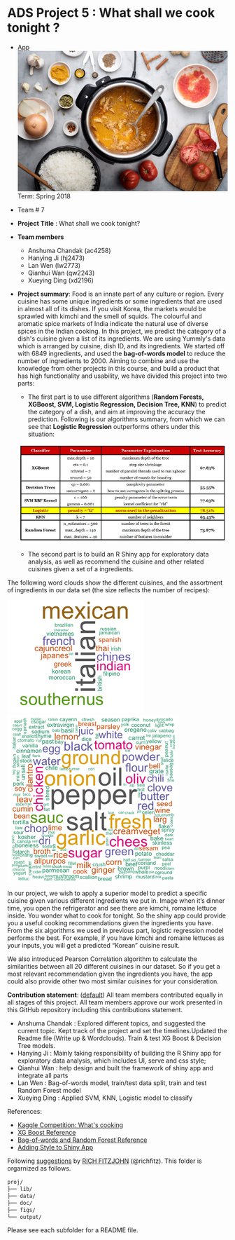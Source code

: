 # ADS Project 5 : What shall we cook tonight ?
+ [App](https://hanying-ji.shinyapps.io/Proj5/)
![image](figs/cooking.jpg)
Term: Spring 2018

+ Team # 7
+ **Project Title** : What shall we cook tonight? 
+ **Team members**
	+ Anshuma Chandak (ac4258)
	+ Hanying Ji (hj2473)
	+ Lan Wen (lw2773)
	+ Qianhui Wan (qw2243)
	+ Xueying Ding (xd2196)

 
+ **Project summary**: Food is an innate part of any culture or region. Every cuisine has some unique ingredients or some ingredients that are used in almost all of its dishes. If you visit Korea, the markets would be sprawled with kimchi and the smell of squids. The colourful and aromatic spice markets of India indicate the natural use of diverse spices in the Indian cooking. In this project, we predict the category of a dish's cuisine given a list of its ingredients. We are using Yummly's data which is arranged by cuisine, dish ID, and its ingredients. We started off with 6849 ingredients, and used the **bag-of-words model** to reduce the number of ingredients to 2000. Aiming to combine and use the knowledge from other projects in this course, and build a product that has high functionality and usability, we have divided this project into two parts:
	+ The first part is to use different algorithms (**Random Forests, XGBoost, SVM, Logistic Regression, Decision Tree, KNN**) to predict the category of a dish, and aim at improving the accuracy the prediction. Following is our algorithms summary, from which we can see that **Logistic Regression** outperforms others under this situation:
	
	![image](figs/Algorithms_Summary.JPG)
	
	+ The second part is to build an R Shiny app for exploratory data analysis, as well as recommend the cuisine and other related cuisines given a set of a ingredients.

The following word clouds show the different cuisines, and the assortment of ingredients in our data set (the size reflects the number of recipes): 

![image](figs/Rplot.png)  ![image](figs/ingredients.png)

In our project, we wish to apply a superior model to predict a specific cuisine given various different ingredients we put in. Image when it’s dinner time, you open the refrigerator and see there are kimchi, romaine lettuce inside. You wonder what to cook for tonight. So the shiny app could provide you a useful cooking recommendations given the ingredients you have. From the six algorithms we used in previous part, logistic regression model performs the best. For example, if you have kimchi and romaine lettuces as your inputs, you will get a predicted “Korean” cuisine result. 

We also introduced Pearson Correlation algorithm to calculate the similarities between all 20 different cuisines in our dataset. So if you get a most relevant recommendation given the ingredients you have, the app could also provide other two most similar cuisines for your consideration. 

	
**Contribution statement**: ([default](doc/a_note_on_contributions.md)) All team members contributed equally in all stages of this project. All team members approve our work presented in this GitHub repository including this contributions statement. 

+ Anshuma Chandak : Explored different topics, and suggested the current topic. Kept track of the project and set the timelines.Updated the Readme file (Write up & Wordclouds). Train & test XG Boost & Decision Tree models.  
+ Hanying Ji : Mainly taking responsibility of building the R Shiny app for exploratory data analysis, which includes UI, serve and css style;
+ Qianhui Wan : help design and built the framework of shiny app and integrate all parts 
+ Lan Wen : Bag-of-words model, train/test data split, train and test Random Forest model
+ Xueying Ding : Applied SVM, KNN, Logistic model to classify


References:
+ [Kaggle Competition: What's cooking](https://www.kaggle.com/c/whats-cooking)
+ [XG Boost Reference](https://rpubs.com/mharris/multiclass_xgboost)
+ [Bag-of-words and Random Forest Reference](https://www.kaggle.com/normallydistrbuted/simple-bag-of-words-with-rf)
+ [Adding Style to Shiny App](http://bambooanalytics.co/blogs/howTo/shinystyle.html)

Following [suggestions](http://nicercode.github.io/blog/2013-04-05-projects/) by [RICH FITZJOHN](http://nicercode.github.io/about/#Team) (@richfitz). This folder is orgarnized as follows.

```
proj/
├── lib/
├── data/
├── doc/
├── figs/
└── output/
```

Please see each subfolder for a README file.



